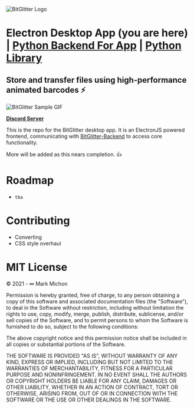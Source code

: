 ![BitGlitter Logo](https://i.imgur.com/pX8b4Dy.png)

# Electron Desktop App (you are here) | [Python Backend For App](https://github.com/MarkMichon1/BitGlitter-Backend) | [Python Library](https://github.com/MarkMichon1/BitGlitter-Python)

## Store and transfer files using high-performance animated barcodes ⚡

![BitGlitter Sample GIF](https://i.imgur.com/lPFR5kA.gif)

**[Discord Server](https://discord.gg/t9uv2pZ)**

This is the repo for the BitGlitter desktop app.  It is an ElectronJS powered frontend, communicating with [BitGlitter-Backend](https://github.com/MarkMichon1/BitGlitter-Backend) to access core functionality.

More will be added as this nears completion. 👍

# Roadmap

- `tba`

# Contributing

- Converting 
- CSS style overhaul

# MIT License

© 2021 - ∞ Mark Michon

Permission is hereby granted, free of charge, to any person obtaining a copy of this software and associated documentation files (the "Software"), to deal in the Software without restriction, including without limitation the rights to use, copy, modify, merge, publish, distribute, sublicense, and/or sell copies of the Software, and to permit persons to whom the Software is furnished to do so, subject to the following conditions:

The above copyright notice and this permission notice shall be included in all copies or substantial portions of the Software.

THE SOFTWARE IS PROVIDED "AS IS", WITHOUT WARRANTY OF ANY KIND, EXPRESS OR IMPLIED, INCLUDING BUT NOT LIMITED TO THE WARRANTIES OF MERCHANTABILITY, FITNESS FOR A PARTICULAR PURPOSE AND NONINFRINGEMENT. IN NO EVENT SHALL THE AUTHORS OR COPYRIGHT HOLDERS BE LIABLE FOR ANY CLAIM, DAMAGES OR OTHER LIABILITY, WHETHER IN AN ACTION OF CONTRACT, TORT OR OTHERWISE, ARISING FROM, OUT OF OR IN CONNECTION WITH THE SOFTWARE OR THE USE OR OTHER DEALINGS IN THE SOFTWARE.